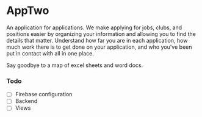 # AppTwo

An application for applications. We make applying for jobs, clubs, and positions easier by organizing your information and allowing you to find the details that matter. Understand how far you are in each application, how much work there is to get done on your application, and who you've been put in contact with all in one place.

Say goodbye to a map of excel sheets and word docs.

### Todo
- [ ] Firebase configuration
- [ ] Backend
- [ ] Views
